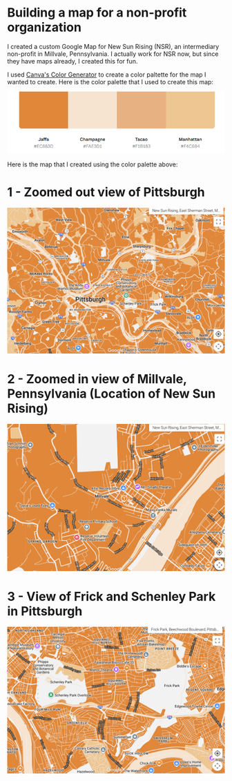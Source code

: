 # Building a map for a non-profit organization

I created a custom Google Map for New Sun Rising (NSR), an intermediary non-profit in Millvale, Pennsylvania. I actually work for NSR now, but since they have maps already, I created this for fun. 

I used [Canva's Color Generator](https://www.canva.com/colors/color-palette-generator/) to create a color paltette for the map I wanted to create. Here is the color palette that I used to create this map:

![Map with color palette](map-ss.png)



Here is the map that I created using the color palette above: 

# 1 - Zoomed out view of Pittsburgh
![Pittsburgh](pghmap-ss.png)


# 2 - Zoomed in view of Millvale, Pennsylvania (Location of New Sun Rising)
![Millvale](millvalemap.png)

# 3 - View of Frick and Schenley Park in Pittsburgh

![Parks](Parks.png)
